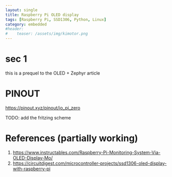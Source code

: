 ```yaml
---
layout: single
title: Raspberry Pi OLED display
tags: [Raspberry Pi, SSD1306, Python, Linux]
category: embedded
#header:
#    teaser: /assets/img/kimotor.png
---
```


# sec 1
this is a prequel to the OLED + Zephyr article


# PINOUT
https://pinout.xyz/pinout/io_pi_zero

TODO: add the fritzing scheme

# References (partially working)

1. https://www.instructables.com/Raspberry-Pi-Monitoring-System-Via-OLED-Display-Mo/
2. https://circuitdigest.com/microcontroller-projects/ssd1306-oled-display-with-raspberry-pi